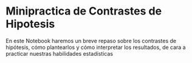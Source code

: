 # Minipractica de Contrastes de Hipotesis
 En este Notebook haremos un breve repaso sobre los contrastes de hipótesis, cómo plantearlos y cómo interpretar los resultados, de cara a practicar nuestras habilidades estadísticas
